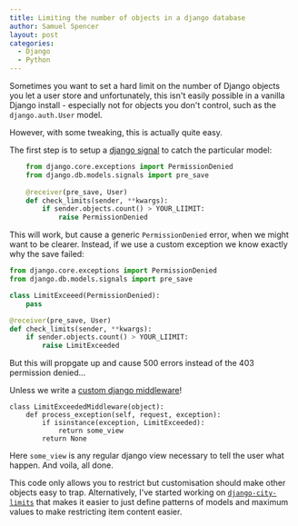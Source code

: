 ```yaml
---
title: Limiting the number of objects in a django database
author: Samuel Spencer
layout: post
categories:
  - Django
  - Python
---
```


Sometimes you want to set a hard limit on the number of Django objects you let a user
store and unfortunately, this isn't easily possible in a vanilla Django install - 
especially not for objects you don't control, such as the `django.auth.User` model.

However, with some tweaking, this is actually quite easy.

The first step is to setup a [django signal](https://docs.djangoproject.com/en/1.9/topics/signals/) to catch the particular model:

```python
    from django.core.exceptions import PermissionDenied
    from django.db.models.signals import pre_save
    
    @receiver(pre_save, User)
    def check_limits(sender, **kwargs):
        if sender.objects.count() > YOUR_LIIMIT:
            raise PermissionDenied
```

This will work, but cause a generic `PermissionDenied` error, when we might want to be clearer.
Instead, if we use a custom exception we know exactly why the save failed:

```python
from django.core.exceptions import PermissionDenied
from django.db.models.signals import pre_save

class LimitExceeed(PermissionDenied):
    pass

@receiver(pre_save, User)
def check_limits(sender, **kwargs):
    if sender.objects.count() > YOUR_LIIMIT:
        raise LimitExceeded
```

But this will propgate up and cause 500 errors instead of the 403 permission denied...

Unless we write a [custom django middleware](https://docs.djangoproject.com/en/1.9/topics/http/middleware/)!

```
class LimitExceededMiddleware(object):
    def process_exception(self, request, exception):
        if isinstance(exception, LimitExceeded):
            return some_view
        return None
```

Here `some_view` is any regular django view necessary to tell the user what happen. And voila, all done.

This code only allows you to restrict but customisation should make other objects easy to trap.
Alternatively, I've started working on [`django-city-limits`](https://github.com/LegoStormtroopr/django-city-limits)
that makes it easier to just define patterns of models and maximum values to make restricting item content easier.
